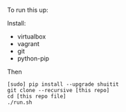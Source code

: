 

To run this up:

Install:

- virtualbox
- vagrant
- git
- python-pip

Then

```
[sudo] pip install --upgrade shuitit
git clone --recursive [this repo]
cd [this repo file]
./run.sh
```
